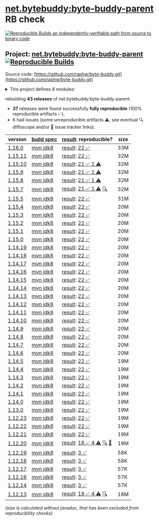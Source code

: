 [net.bytebuddy:byte-buddy-parent](https://central.sonatype.com/artifact/net.bytebuddy/byte-buddy-parent/versions) RB check
=======

[![Reproducible Builds](https://reproducible-builds.org/images/logos/rb.svg) an independently-verifiable path from source to binary code](https://reproducible-builds.org/)

## Project: [net.bytebuddy:byte-buddy-parent](https://central.sonatype.com/artifact/net.bytebuddy/byte-buddy-parent/versions) [![Reproducible Builds](https://img.shields.io/endpoint?url=https://raw.githubusercontent.com/jvm-repo-rebuild/reproducible-central/master/content/net/bytebuddy/badge.json)](https://github.com/jvm-repo-rebuild/reproducible-central/blob/master/content/net/bytebuddy/README.md)

Source code: [https://github.com/raphw/byte-buddy.git](https://github.com/raphw/byte-buddy.git)

<details><summary>This project defines 8 modules:</summary>

* [net.bytebuddy:byte-buddy](https://central.sonatype.com/artifact/net.bytebuddy/byte-buddy/overview)
* [net.bytebuddy:byte-buddy-agent](https://central.sonatype.com/artifact/net.bytebuddy/byte-buddy-agent/overview)
* [net.bytebuddy:byte-buddy-android](https://central.sonatype.com/artifact/net.bytebuddy/byte-buddy-android/overview)
* [net.bytebuddy:byte-buddy-benchmark](https://central.sonatype.com/artifact/net.bytebuddy/byte-buddy-benchmark/overview)
* [net.bytebuddy:byte-buddy-dep](https://central.sonatype.com/artifact/net.bytebuddy/byte-buddy-dep/overview)
* [net.bytebuddy:byte-buddy-gradle-plugin](https://central.sonatype.com/artifact/net.bytebuddy/byte-buddy-gradle-plugin/overview)
* [net.bytebuddy:byte-buddy-maven-plugin](https://central.sonatype.com/artifact/net.bytebuddy/byte-buddy-maven-plugin/overview)
* [net.bytebuddy:byte-buddy-parent](https://central.sonatype.com/artifact/net.bytebuddy/byte-buddy-parent/overview)
</details>

rebuilding **43 releases** of net.bytebuddy:byte-buddy-parent:
- **37** releases were found successfully **fully reproducible** (100% reproducible artifacts :white_check_mark:),
- 6 had issues (some unreproducible artifacts :warning:, see eventual :mag: diffoscope and/or :memo: issue tracker links):

| version | [build spec](/BUILDSPEC.md) | [result](https://reproducible-builds.org/docs/jvm/): reproducible? | size |
| -- | --------- | ------ | -- |
| [1.16.0](https://central.sonatype.com/artifact/net.bytebuddy/byte-buddy-parent/1.16.0/pom) | [mvn jdk8](byte-buddy-1.16.0.buildspec) | [result](byte-buddy-parent-1.16.0.buildinfo): [22 :white_check_mark: ](byte-buddy-parent-1.16.0.buildcompare) | 33M |
| [1.15.11](https://central.sonatype.com/artifact/net.bytebuddy/byte-buddy-parent/1.15.11/pom) | [mvn jdk8](byte-buddy-1.15.11.buildspec) | [result](byte-buddy-parent-1.15.11.buildinfo): [22 :white_check_mark: ](byte-buddy-parent-1.15.11.buildcompare) | 32M |
| [1.15.10](https://central.sonatype.com/artifact/net.bytebuddy/byte-buddy-parent/1.15.10/pom) | [mvn jdk8](byte-buddy-1.15.10.buildspec) | [result](byte-buddy-parent-1.15.10.buildinfo): [21 :white_check_mark:  1 :warning:](byte-buddy-parent-1.15.10.buildcompare) | 32M |
| [1.15.9](https://central.sonatype.com/artifact/net.bytebuddy/byte-buddy-parent/1.15.9/pom) | [mvn jdk8](byte-buddy-1.15.9.buildspec) | [result](byte-buddy-parent-1.15.9.buildinfo): [21 :white_check_mark:  1 :warning:](byte-buddy-parent-1.15.9.buildcompare) | 32M |
| [1.15.8](https://central.sonatype.com/artifact/net.bytebuddy/byte-buddy-parent/1.15.8/pom) | [mvn jdk8](byte-buddy-1.15.8.buildspec) | [result](byte-buddy-parent-1.15.8.buildinfo): [21 :white_check_mark:  1 :warning:](byte-buddy-parent-1.15.8.buildcompare) | 32M |
| [1.15.7](https://central.sonatype.com/artifact/net.bytebuddy/byte-buddy-parent/1.15.7/pom) | [mvn jdk8](byte-buddy-1.15.7.buildspec) | [result](byte-buddy-parent-1.15.7.buildinfo): [21 :white_check_mark:  1 :warning:](byte-buddy-parent-1.15.7.buildcompare) [:mag:](byte-buddy-parent-1.15.7.diffoscope) | 32M |
| [1.15.5](https://central.sonatype.com/artifact/net.bytebuddy/byte-buddy-parent/1.15.5/pom) | [mvn jdk8](byte-buddy-1.15.5.buildspec) | [result](byte-buddy-parent-1.15.5.buildinfo): [22 :white_check_mark: ](byte-buddy-parent-1.15.5.buildcompare) | 31M |
| [1.15.4](https://central.sonatype.com/artifact/net.bytebuddy/byte-buddy-parent/1.15.4/pom) | [mvn jdk8](byte-buddy-1.15.4.buildspec) | [result](byte-buddy-parent-1.15.4.buildinfo): [22 :white_check_mark: ](byte-buddy-parent-1.15.4.buildcompare) | 20M |
| [1.15.3](https://central.sonatype.com/artifact/net.bytebuddy/byte-buddy-parent/1.15.3/pom) | [mvn jdk8](byte-buddy-1.15.3.buildspec) | [result](byte-buddy-parent-1.15.3.buildinfo): [22 :white_check_mark: ](byte-buddy-parent-1.15.3.buildcompare) | 20M |
| [1.15.2](https://central.sonatype.com/artifact/net.bytebuddy/byte-buddy-parent/1.15.2/pom) | [mvn jdk8](byte-buddy-1.15.2.buildspec) | [result](byte-buddy-parent-1.15.2.buildinfo): [22 :white_check_mark: ](byte-buddy-parent-1.15.2.buildcompare) | 20M |
| [1.15.1](https://central.sonatype.com/artifact/net.bytebuddy/byte-buddy-parent/1.15.1/pom) | [mvn jdk8](byte-buddy-1.15.1.buildspec) | [result](byte-buddy-parent-1.15.1.buildinfo): [22 :white_check_mark: ](byte-buddy-parent-1.15.1.buildcompare) | 20M |
| [1.15.0](https://central.sonatype.com/artifact/net.bytebuddy/byte-buddy-parent/1.15.0/pom) | [mvn jdk8](byte-buddy-1.15.0.buildspec) | [result](byte-buddy-parent-1.15.0.buildinfo): [22 :white_check_mark: ](byte-buddy-parent-1.15.0.buildcompare) | 20M |
| [1.14.19](https://central.sonatype.com/artifact/net.bytebuddy/byte-buddy-parent/1.14.19/pom) | [mvn jdk8](byte-buddy-1.14.19.buildspec) | [result](byte-buddy-parent-1.14.19.buildinfo): [22 :white_check_mark: ](byte-buddy-parent-1.14.19.buildcompare) | 20M |
| [1.14.18](https://central.sonatype.com/artifact/net.bytebuddy/byte-buddy-parent/1.14.18/pom) | [mvn jdk8](byte-buddy-1.14.18.buildspec) | [result](byte-buddy-parent-1.14.18.buildinfo): [22 :white_check_mark: ](byte-buddy-parent-1.14.18.buildcompare) | 20M |
| [1.14.17](https://central.sonatype.com/artifact/net.bytebuddy/byte-buddy-parent/1.14.17/pom) | [mvn jdk8](byte-buddy-1.14.17.buildspec) | [result](byte-buddy-parent-1.14.17.buildinfo): [22 :white_check_mark: ](byte-buddy-parent-1.14.17.buildcompare) | 20M |
| [1.14.16](https://central.sonatype.com/artifact/net.bytebuddy/byte-buddy-parent/1.14.16/pom) | [mvn jdk8](byte-buddy-1.14.16.buildspec) | [result](byte-buddy-parent-1.14.16.buildinfo): [22 :white_check_mark: ](byte-buddy-parent-1.14.16.buildcompare) | 20M |
| [1.14.15](https://central.sonatype.com/artifact/net.bytebuddy/byte-buddy-parent/1.14.15/pom) | [mvn jdk8](byte-buddy-1.14.15.buildspec) | [result](byte-buddy-parent-1.14.15.buildinfo): [22 :white_check_mark: ](byte-buddy-parent-1.14.15.buildcompare) | 20M |
| [1.14.14](https://central.sonatype.com/artifact/net.bytebuddy/byte-buddy-parent/1.14.14/pom) | [mvn jdk8](byte-buddy-1.14.14.buildspec) | [result](byte-buddy-parent-1.14.14.buildinfo): [22 :white_check_mark: ](byte-buddy-parent-1.14.14.buildcompare) | 20M |
| [1.14.13](https://central.sonatype.com/artifact/net.bytebuddy/byte-buddy-parent/1.14.13/pom) | [mvn jdk8](byte-buddy-1.14.13.buildspec) | [result](byte-buddy-parent-1.14.13.buildinfo): [22 :white_check_mark: ](byte-buddy-parent-1.14.13.buildcompare) | 20M |
| [1.14.12](https://central.sonatype.com/artifact/net.bytebuddy/byte-buddy-parent/1.14.12/pom) | [mvn jdk8](byte-buddy-1.14.12.buildspec) | [result](byte-buddy-parent-1.14.12.buildinfo): [22 :white_check_mark: ](byte-buddy-parent-1.14.12.buildcompare) | 20M |
| [1.14.11](https://central.sonatype.com/artifact/net.bytebuddy/byte-buddy-parent/1.14.11/pom) | [mvn jdk8](byte-buddy-1.14.11.buildspec) | [result](byte-buddy-parent-1.14.11.buildinfo): [22 :white_check_mark: ](byte-buddy-parent-1.14.11.buildcompare) | 20M |
| [1.14.10](https://central.sonatype.com/artifact/net.bytebuddy/byte-buddy-parent/1.14.10/pom) | [mvn jdk8](byte-buddy-1.14.10.buildspec) | [result](byte-buddy-parent-1.14.10.buildinfo): [22 :white_check_mark: ](byte-buddy-parent-1.14.10.buildcompare) | 20M |
| [1.14.9](https://central.sonatype.com/artifact/net.bytebuddy/byte-buddy-parent/1.14.9/pom) | [mvn jdk8](byte-buddy-1.14.9.buildspec) | [result](byte-buddy-parent-1.14.9.buildinfo): [22 :white_check_mark: ](byte-buddy-parent-1.14.9.buildcompare) | 20M |
| [1.14.8](https://central.sonatype.com/artifact/net.bytebuddy/byte-buddy-parent/1.14.8/pom) | [mvn jdk8](byte-buddy-1.14.8.buildspec) | [result](byte-buddy-parent-1.14.8.buildinfo): [22 :white_check_mark: ](byte-buddy-parent-1.14.8.buildcompare) | 20M |
| [1.14.7](https://central.sonatype.com/artifact/net.bytebuddy/byte-buddy-parent/1.14.7/pom) | [mvn jdk8](byte-buddy-1.14.7.buildspec) | [result](byte-buddy-parent-1.14.7.buildinfo): [22 :white_check_mark: ](byte-buddy-parent-1.14.7.buildcompare) | 20M |
| [1.14.6](https://central.sonatype.com/artifact/net.bytebuddy/byte-buddy-parent/1.14.6/pom) | [mvn jdk8](byte-buddy-1.14.6.buildspec) | [result](byte-buddy-parent-1.14.6.buildinfo): [22 :white_check_mark: ](byte-buddy-parent-1.14.6.buildcompare) | 20M |
| [1.14.5](https://central.sonatype.com/artifact/net.bytebuddy/byte-buddy-parent/1.14.5/pom) | [mvn jdk8](byte-buddy-1.14.5.buildspec) | [result](byte-buddy-parent-1.14.5.buildinfo): [22 :white_check_mark: ](byte-buddy-parent-1.14.5.buildcompare) | 19M |
| [1.14.4](https://central.sonatype.com/artifact/net.bytebuddy/byte-buddy-parent/1.14.4/pom) | [mvn jdk8](byte-buddy-1.14.4.buildspec) | [result](byte-buddy-parent-1.14.4.buildinfo): [22 :white_check_mark: ](byte-buddy-parent-1.14.4.buildcompare) | 19M |
| [1.14.3](https://central.sonatype.com/artifact/net.bytebuddy/byte-buddy-parent/1.14.3/pom) | [mvn jdk8](byte-buddy-1.14.3.buildspec) | [result](byte-buddy-parent-1.14.3.buildinfo): [22 :white_check_mark: ](byte-buddy-parent-1.14.3.buildcompare) | 19M |
| [1.14.2](https://central.sonatype.com/artifact/net.bytebuddy/byte-buddy-parent/1.14.2/pom) | [mvn jdk8](byte-buddy-1.14.2.buildspec) | [result](byte-buddy-parent-1.14.2.buildinfo): [22 :white_check_mark: ](byte-buddy-parent-1.14.2.buildcompare) | 19M |
| [1.14.1](https://central.sonatype.com/artifact/net.bytebuddy/byte-buddy-parent/1.14.1/pom) | [mvn jdk8](byte-buddy-1.14.1.buildspec) | [result](byte-buddy-parent-1.14.1.buildinfo): [22 :white_check_mark: ](byte-buddy-parent-1.14.1.buildcompare) | 19M |
| [1.14.0](https://central.sonatype.com/artifact/net.bytebuddy/byte-buddy-parent/1.14.0/pom) | [mvn jdk8](byte-buddy-1.14.0.buildspec) | [result](byte-buddy-parent-1.14.0.buildinfo): [22 :white_check_mark: ](byte-buddy-parent-1.14.0.buildcompare) | 19M |
| [1.13.0](https://central.sonatype.com/artifact/net.bytebuddy/byte-buddy-parent/1.13.0/pom) | [mvn jdk8](byte-buddy-1.13.0.buildspec) | [result](byte-buddy-parent-1.13.0.buildinfo): [22 :white_check_mark: ](byte-buddy-parent-1.13.0.buildcompare) | 19M |
| [1.12.23](https://central.sonatype.com/artifact/net.bytebuddy/byte-buddy-parent/1.12.23/pom) | [mvn jdk8](byte-buddy-1.12.23.buildspec) | [result](byte-buddy-parent-1.12.23.buildinfo): [22 :white_check_mark: ](byte-buddy-parent-1.12.23.buildcompare) | 19M |
| [1.12.22](https://central.sonatype.com/artifact/net.bytebuddy/byte-buddy-parent/1.12.22/pom) | [mvn jdk8](byte-buddy-1.12.22.buildspec) | [result](byte-buddy-parent-1.12.22.buildinfo): [22 :white_check_mark: ](byte-buddy-parent-1.12.22.buildcompare) | 19M |
| [1.12.21](https://central.sonatype.com/artifact/net.bytebuddy/byte-buddy-parent/1.12.21/pom) | [mvn jdk8](byte-buddy-1.12.21.buildspec) | [result](byte-buddy-parent-1.12.21.buildinfo): [22 :white_check_mark: ](byte-buddy-parent-1.12.21.buildcompare) | 19M |
| [1.12.20](https://central.sonatype.com/artifact/net.bytebuddy/byte-buddy-parent/1.12.20/pom) | [mvn jdk8](byte-buddy-1.12.20.buildspec) | [result](byte-buddy-parent-1.12.20.buildinfo): [18 :white_check_mark:  4 :warning:](byte-buddy-parent-1.12.20.buildcompare) [:mag:](byte-buddy-parent-1.12.20.diffoscope) [:memo:](https://github.com/raphw/byte-buddy/pull/1371) | 19M |
| [1.12.19](https://central.sonatype.com/artifact/net.bytebuddy/byte-buddy-parent/1.12.19/pom) | [mvn jdk8](byte-buddy-1.12.19.buildspec) | [result](byte-buddy-parent-1.12.19.buildinfo): [3 :white_check_mark: ](byte-buddy-parent-1.12.19.buildcompare) | 58K |
| [1.12.18](https://central.sonatype.com/artifact/net.bytebuddy/byte-buddy-parent/1.12.18/pom) | [mvn jdk8](byte-buddy-1.12.18.buildspec) | [result](byte-buddy-parent-1.12.18.buildinfo): [3 :white_check_mark: ](byte-buddy-parent-1.12.18.buildcompare) | 58K |
| [1.12.17](https://central.sonatype.com/artifact/net.bytebuddy/byte-buddy-parent/1.12.17/pom) | [mvn jdk8](byte-buddy-1.12.17.buildspec) | [result](byte-buddy-parent-1.12.17.buildinfo): [3 :white_check_mark: ](byte-buddy-parent-1.12.17.buildcompare) | 57K |
| [1.12.16](https://central.sonatype.com/artifact/net.bytebuddy/byte-buddy-parent/1.12.16/pom) | [mvn jdk8](byte-buddy-1.12.16.buildspec) | [result](byte-buddy-parent-1.12.16.buildinfo): [3 :white_check_mark: ](byte-buddy-parent-1.12.16.buildcompare) | 57K |
| [1.12.14](https://central.sonatype.com/artifact/net.bytebuddy/byte-buddy-parent/1.12.14/pom) | [mvn jdk8](byte-buddy-1.12.14.buildspec) | [result](byte-buddy-parent-1.12.14.buildinfo): [3 :white_check_mark: ](byte-buddy-parent-1.12.14.buildcompare) | 57K |
| [1.12.13](https://central.sonatype.com/artifact/net.bytebuddy/byte-buddy-parent/1.12.13/pom) | [mvn jdk8](byte-buddy-1.12.13.buildspec) | [result](byte-buddy-parent-1.12.13.buildinfo): [18 :white_check_mark:  4 :warning:](byte-buddy-parent-1.12.13.buildcompare) [:mag:](byte-buddy-parent-1.12.13.diffoscope) | 18M |

<i>(size is calculated without javadoc, that has been excluded from reproducibility checks)</i>
